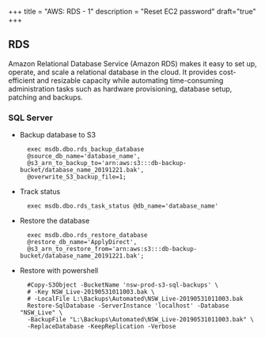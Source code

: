 +++
title = "AWS: RDS - 1"
description = "Reset EC2 password"
draft="true"
+++


## RDS

Amazon Relational Database Service (Amazon RDS) makes it easy to set up, operate, and scale a relational database in the cloud. It provides cost-efficient and resizable capacity while automating time-consuming administration tasks such as hardware provisioning, database setup, patching and backups.

### SQL Server

* Backup database to S3

        exec msdb.dbo.rds_backup_database 
        @source_db_name='database_name', 
        @s3_arn_to_backup_to='arn:aws:s3:::db-backup-bucket/database_name_20191221.bak', 
        @overwrite_S3_backup_file=1;


* Track status

        exec msdb.dbo.rds_task_status @db_name='database_name'


* Restore the database

        exec msdb.dbo.rds_restore_database 
        @restore_db_name='ApplyDirect', 
        @s3_arn_to_restore_from='arn:aws:s3:::db-backup-bucket/database_name_20191221.bak';

* Restore with powershell

        #Copy-S3Object -BucketName 'nsw-prod-s3-sql-backups' \ 
        # -Key NSW_Live-20190531011003.bak \
        # -LocalFile L:\Backups\Automated\NSW_Live-20190531011003.bak
        Restore-SqlDatabase -ServerInstance 'localhost' -Database "NSW_Live" \
        -BackupFile "L:\Backups\Automated\NSW_Live-20190531011003.bak" \
        -ReplaceDatabase -KeepReplication -Verbose 









